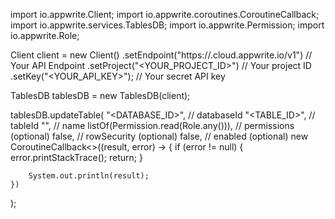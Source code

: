 import io.appwrite.Client;
import io.appwrite.coroutines.CoroutineCallback;
import io.appwrite.services.TablesDB;
import io.appwrite.Permission;
import io.appwrite.Role;

Client client = new Client()
    .setEndpoint("https://<REGION>.cloud.appwrite.io/v1") // Your API Endpoint
    .setProject("<YOUR_PROJECT_ID>") // Your project ID
    .setKey("<YOUR_API_KEY>"); // Your secret API key

TablesDB tablesDB = new TablesDB(client);

tablesDB.updateTable(
    "<DATABASE_ID>", // databaseId
    "<TABLE_ID>", // tableId
    "<NAME>", // name
    listOf(Permission.read(Role.any())), // permissions (optional)
    false, // rowSecurity (optional)
    false, // enabled (optional)
    new CoroutineCallback<>((result, error) -> {
        if (error != null) {
            error.printStackTrace();
            return;
        }

        System.out.println(result);
    })
);

